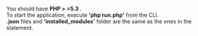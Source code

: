 You should have <strong> PHP > =5.3 </strong> .  
To start the application, execute <strong>'php run.php'</strong> from the CLI.  
<strong>.json</strong> files and <strong>'installed_modules'</strong> folder are the same as the ones in the statement.  

